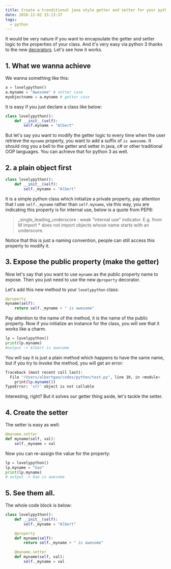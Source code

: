 ```yaml
---
title: Create a tranditional java style getter and setter for your python 3 object
date: 2016-12-02 15:13:37
tags:
  - python
---
```


It would be very nature if you want to encapsulate the getter and setter logic to the properties of your class. And it's very easy via python 3 thanks to the new [decorators](https://docs.python.org/3/library/functions.html#property). Let's see how it works.

<!--more-->
## 1. What we wanna achieve
We wanna something like this:
```python
a = lovelypython()
a.myname = "Awesome" # setter case
myobjectname = a.myname # getter case
```

It is easy if you just declare a class like below:

```python
class lovelypython():
    def __init__(self):
        self.myname = "Albert"
```

But let's say you want to modify the getter logic to every time when the user retrieve the `myname` property, you want to add a suffix of `is awesome`. It should ring you a bell to the getter and setter in java, c# or other traditional OOP languages. You can achieve that for python 3 as well.

## 2. a plain object first
```python
class lovelypython():
    def __init__(self):
        self._myname = "Albert"
```
It is a simple python class which initialize a private property, pay attention that I use `self._myname` rather than `self.myname`, via this way, you are indicating this property is for internal use, below is a quote from PEP8:

>_single_leading_underscore : weak "internal use" indicator. E.g. from M import * does not import objects whose name starts with an underscore.

Notice that this is just a naming convention, people can still access this property to modify it.

## 3. Expose the public property (make the getter)
Now let's say that you want to use `myname` as the public property name to expose. Then you just need to use the new `@property` decorator.

Let's add this new method to your `lovelypython` class:

```python
@property
myname(self):
    return self._myname + " is awesome"
```

Pay attention to the name of the method, it is the name of the public property. Now if you initialize an instance for the class, you will see that it works like a charm.

```python
lp = lovelypython()
print(lp.myname) 
#output -> Albert is awesome
```

You will say it is just a plain method which happens to have the same name, but if you try to invoke the method, you will get an error:

```bash
Traceback (most recent call last):
  File "/Users/albertgao/codes/python/test.py", line 10, in <module>
    print(lp.myname())
TypeError: 'str' object is not callable
```

Interesting, right? But it solves our getter thing aside, let's tackle the setter.

## 4. Create the setter
The setter is easy as well:

```python
@myname.setter
def myname(self, val):
    self._myname = val
```

Now you can re-assign the value for the property:

```python
lp = lovelypython()
lp.myname = "Gao"
print(lp.myname)
# output -> Gao is awesome
```

## 5. See them all.
The whole code block is below:

```python
class lovelypython():
    def __init__(self):
        self._myname = "Albert"

    @property
    def myname(self):
        return self._myname + " is awesome"

    @myname.setter
    def myname(self, val):
        self._myname = val
```